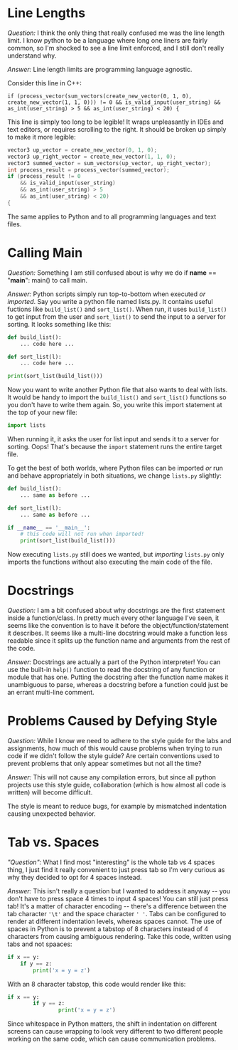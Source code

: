 # Line Lengths

*Question:* I think the only thing that really confused me was the
line length limit. I know python to be a language where long one
liners are fairly common, so I'm shocked to see a line limit enforced,
and I still don't really understand why.

*Answer:* Line length limits are programming language agnostic.

Consider this line in C++:

`if (process_vector(sum_vectors(create_new_vector(0, 1, 0), create_new_vector(1, 1, 0))) != 0 && is_valid_input(user_string) && as_int(user_string) > 5 && as_int(user_string) < 20) {`

This line is simply too long to be legible! It wraps unpleasantly in
IDEs and text editors, or requires scrolling to the right. It should
be broken up simply to make it more legible:

```c++
vector3 up_vector = create_new_vector(0, 1, 0);
vector3 up_right_vector = create_new_vector(1, 1, 0);
vector3 summed_vector = sum_vectors(up_vector, up_right_vector);
int process_result = process_vector(summed_vector);
if (process_result != 0
	&& is_valid_input(user_string)
	&& as_int(user_string) > 5
	&& as_int(user_string) < 20)
{

```

The same applies to Python and to all programming languages and text files.

# Calling Main

*Question:* Something I am still confused about is why we do if
__name__ == "__main__": main() to call main.

*Answer:* Python scripts simply run top-to-bottom when executed _or
imported_. Say you write a python file named lists.py. It contains
useful fuctions like `build_list()` and `sort_list()`. When run, it
uses `build_list()` to get input from the user and `sort_list()` to
send the input to a server for sorting. It looks something like this:

```python
def build_list():
	... code here ...

def sort_list(l):
	... code here ...

print(sort_list(build_list()))
```

Now you want to write another Python file that also wants to deal with
lists. It would be handy to import the `build_list()` and
`sort_list()` functions so you don't have to write them again.
So, you write this import statement at the top of your new file:

```python
import lists
```

When running it, it asks the user for list input and sends it to a
server for sorting. Oops! That's because the `import` statement runs
the entire target file.

To get the best of both worlds, where Python files can be imported
_or_ run and behave appropriately in both situations, we change
`lists.py` slightly:

```python
def build_list():
	... same as before ...

def sort_list(l):
	... same as before ...

if __name__ == '__main__':
	# this code will not run when imported!
	print(sort_list(build_list()))
```

Now executing `lists.py` still does we wanted, but _importing_
`lists.py` only imports the functions without also executing the main
code of the file.

# Docstrings

*Question:* I am a bit confused about why docstrings are the first
statement inside a function/class. In pretty much every other language
I've seen, it seems like the convention is to have it before the
object/function/statement it describes. It seems like a multi-line
docstring would make a function less readable since it splits up the
function name and arguments from the rest of the code.

*Answer:* Docstrings are actually a part of the Python interpreter!
You can use the built-in `help()` function to read the docstring of
any function or module that has one. Putting the docstring after the
function name makes it unambiguous to parse, whereas a docstring
before a function could just be an errant multi-line comment.

# Problems Caused by Defying Style

*Question:* While I know we need to adhere to the style guide for the
labs and assignments, how much of this would cause problems when
trying to run code if we didn't follow the style guide? Are certain
conventions used to prevent problems that only appear sometimes but
not all the time?

*Answer:* This will not cause any compilation errors, but since all
python projects use this style guide, collaboration (which is how
almost all code is written) will become difficult.

The style is meant to reduce bugs, for example by mismatched
indentation causing unexpected behavior.

# Tab vs. Spaces

*"Question":* What I find most "interesting" is the whole tab vs 4
spaces thing, I just find it really convenient to just press tab so
I'm very curious as why they decided to opt for 4 spaces instead.

*Answer:* This isn't really a question but I wanted to address it
anyway -- you don't have to press space 4 times to input 4 spaces! You
can still just press tab! It's a matter of character encoding --
there's a difference between the tab character `'\t'` and the space
character `' '`. Tabs can be configured to render at different
indentation levels, whereas spaces cannot. The use of spaces in Python
is to prevent a tabstop of 8 characters instead of 4 characters from
causing ambiguous rendering. Take this code, written using tabs and
not spaaces:

```python
if x == y:
    if y == z:
        print('x = y = z')
```

With an 8 character tabstop, this code would render like this:

```python
if x == y:
        if y == z:
                print('x = y = z')
```

Since whitespace in Python matters, the shift in indentation on
different screens can cause wrapping to look very different to two
different people working on the same code, which can cause
communication problems.



